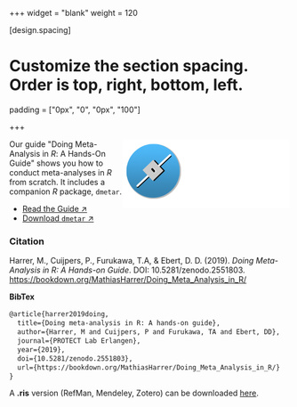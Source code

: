 +++
widget = "blank"
weight = 120

[design.spacing]
  # Customize the section spacing. Order is top, right, bottom, left.
  padding = ["0px", "0", "0px", "100"]

+++

<img src="dmetar_logo.png" width="300" align="right" />

Our guide "Doing Meta-Analysis in *R*: A Hands-On Guide" shows you how to conduct meta-analyses
in *R* from scratch. It includes a companion *R* package, `dmetar`.

- [Read the Guide ↗](bookdown.org/MathiasHarrer/Doing_Meta_Analysis_in_R/)
- [Download `dmetar` ↗](https://dmetar.protectlab.org/)

### Citation

Harrer, M., Cuijpers, P., Furukawa, T.A, & Ebert, D. D. (2019).
*Doing Meta-Analysis in R: A Hands-on Guide*. DOI: 10.5281/zenodo.2551803.
https://bookdown.org/MathiasHarrer/Doing_Meta_Analysis_in_R/


**BibTex**

```
@article{harrer2019doing,
  title={Doing meta-analysis in R: A hands-on guide},
  author={Harrer, M and Cuijpers, P and Furukawa, TA and Ebert, DD},
  journal={PROTECT Lab Erlangen},
  year={2019},
  doi={10.5281/zenodo.2551803},
  url={https://bookdown.org/MathiasHarrer/Doing_Meta_Analysis_in_R/}
}
```

A **.ris** version (RefMan, Mendeley, Zotero) can be downloaded [here](/files/dmetar_citation.ris).

